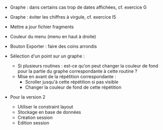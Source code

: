 - Graphe : dans certains cas trop de dates affichées, cf. exercice G
- Graphe : éviter les chiffres à virgule, cf. exercice I5

- Mettre a jour fichier fragments

- Couleur du menu (menu en haut à droite)
- Bouton Exporter : faire des coins arrondis

- Sélection d'un point sur un graphe :
    - Si plusieurs routines : est-ce qu'on peut changer la couleur de fond pour la partie du graphe correspondante à cette routine ?
    - Mise en avant de la répétition correspondante :
        - Scroller jusqu'à cette répétition si pas visible
        - Changer la couleur de fond de cette répétition

- Pour la version 2
    - Utiliser le constraint layout
    - Stockage en base de données
    - Création session
    - Edition session

